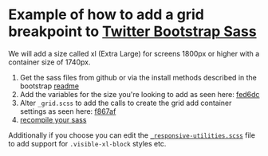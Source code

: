# Example of how to add a grid breakpoint to [Twitter Bootstrap Sass](https://github.com/twbs/bootstrap-sass)

We will add a size called xl (Extra Large) for screens 1800px or higher with a container size of 1740px.

1. Get the sass files from github or via the install methods described in the bootstrap [readme](https://github.com/twbs/bootstrap-sass/blob/master/README.md)
2. Add the variables for the size you're looking to add as seen here: [fed6dc](https://github.com/infn8/deleteme/commit/70167278f13b0ee9adc0cd64426a9316fbfed6dc)
3. Alter ```_grid.scss``` to add the calls to create the grid add container settings as seen here: [f867af](https://github.com/infn8/deleteme/commit/49a53aa40607ef0a84c7155d9a6c0f6aaff867af)
4. [recompile your sass](https://github.com/infn8/deleteme/commit/55115f3805dea0b9ec7e580029557cb56ec0b51f)

Additionally if you choose you can edit the [```_responsive-utilities.scss```](https://github.com/infn8/deleteme/blob/master/sass/bootstrap/_responsive-utilities.scss) file to add support for ```.visible-xl-block``` styles etc.
